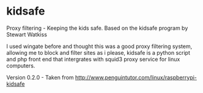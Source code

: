kidsafe
=======

Proxy filtering - Keeping the kids safe. Based on the kidsafe program by Stewart Watkiss

I used wingate before and thought this was a good proxy filtering system, allowing me to block and filter sites as i please, kidsafe is a python script and php front end that intergrates with squid3 proxy service for linux computers.

Version 0.2.0 - Taken from http://www.penguintutor.com/linux/raspberrypi-kidsafe
